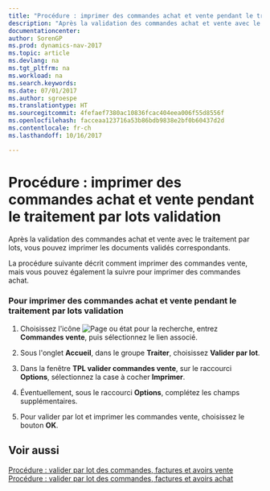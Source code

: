 ```yaml
---
title: "Procédure : imprimer des commandes achat et vente pendant le traitement par lots validation"
description: "Après la validation des commandes achat et vente avec le traitement par lots, vous pouvez imprimer les documents validés correspondants."
documentationcenter: 
author: SorenGP
ms.prod: dynamics-nav-2017
ms.topic: article
ms.devlang: na
ms.tgt_pltfrm: na
ms.workload: na
ms.search.keywords: 
ms.date: 07/01/2017
ms.author: sgroespe
ms.translationtype: HT
ms.sourcegitcommit: 4fefaef7380ac10836fcac404eea006f55d8556f
ms.openlocfilehash: facceaa123716a53b86bdb9838e2bf0b60437d2d
ms.contentlocale: fr-ch
ms.lasthandoff: 10/16/2017

---
```

# <a name="how-to-print-sales-and-purchase-orders-during-batch-posting"></a>Procédure : imprimer des commandes achat et vente pendant le traitement par lots validation
Après la validation des commandes achat et vente avec le traitement par lots, vous pouvez imprimer les documents validés correspondants.  
  
 La procédure suivante décrit comment imprimer des commandes vente, mais vous pouvez également la suivre pour imprimer des commandes achat.  
  
### <a name="to-print-sales-and-purchase-orders-during-batch-posting"></a>Pour imprimer des commandes achat et vente pendant le traitement par lots validation  
  
1.  Choisissez l'icône ![Page ou état pour la recherche](media/ui-search/search_small.png "icône Page ou état pour la recherche"), entrez **Commandes vente**, puis sélectionnez le lien associé.  
  
2.  Sous l'onglet **Accueil**, dans le groupe **Traiter**, choisissez **Valider par lot**.  
  
3.  Dans la fenêtre **TPL valider commandes vente**, sur le raccourci **Options**, sélectionnez la case à cocher **Imprimer**.  
  
4.  Éventuellement, sous le raccourci **Options**, complétez les champs supplémentaires.  
  
5.  Pour valider par lot et imprimer les commandes vente, choisissez le bouton **OK**.  
  
## <a name="see-also"></a>Voir aussi  
 [Procédure : valider par lot des commandes, factures et avoirs vente](how-to-batch-post-sales-orders-invoices-and-credit-memos.md)   
 [Procédure : valider par lot des commandes, factures et avoirs achat](how-to-batch-post-purchase-orders-invoices-and-credit-memos.md)
